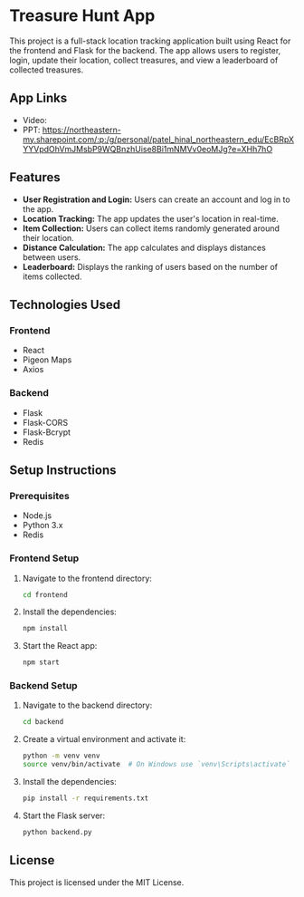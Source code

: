 # Treasure Hunt App

This project is a full-stack location tracking application built using React for the frontend and Flask for the backend. The app allows users to register, login, update their location, collect treasures, and view a leaderboard of collected treasures.

## App Links

- Video: 
- PPT: https://northeastern-my.sharepoint.com/:p:/g/personal/patel_hinal_northeastern_edu/EcBRpXYYVpdOhVmJMsbP9WQBnzhUise8Bi1mNMVv0eoMJg?e=XHh7hO

## Features

- **User Registration and Login:** Users can create an account and log in to the app.
- **Location Tracking:** The app updates the user's location in real-time.
- **Item Collection:** Users can collect items randomly generated around their location.
- **Distance Calculation:** The app calculates and displays distances between users.
- **Leaderboard:** Displays the ranking of users based on the number of items collected.

## Technologies Used

### Frontend
- React
- Pigeon Maps
- Axios

### Backend
- Flask
- Flask-CORS
- Flask-Bcrypt
- Redis

## Setup Instructions

### Prerequisites

- Node.js
- Python 3.x
- Redis

### Frontend Setup

1. Navigate to the frontend directory:
    ```bash
    cd frontend
    ```

2. Install the dependencies:
    ```bash
    npm install
    ```

3. Start the React app:
    ```bash
    npm start
    ```

### Backend Setup

1. Navigate to the backend directory:
    ```bash
    cd backend
    ```

2. Create a virtual environment and activate it:
    ```bash
    python -m venv venv
    source venv/bin/activate  # On Windows use `venv\Scripts\activate`
    ```

3. Install the dependencies:
    ```bash
    pip install -r requirements.txt
    ```

4. Start the Flask server:
    ```bash
    python backend.py
    ```

## License

This project is licensed under the MIT License.

